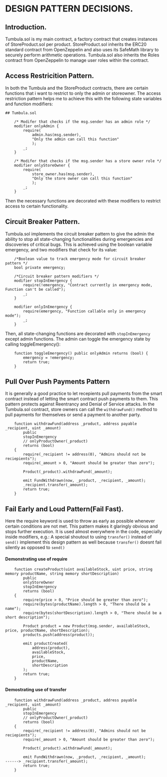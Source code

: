 # DESIGN PATTERN DECISIONS.

## Introduction.

Tumbula.sol is my main contract, a factory contract that creates instances of StoreProduct.sol per product. StoreProduct.sol inherits the ERC20 standard contract from OpenZeppelin and also uses its SafeMath library to securely perform arithmetic operations. Tumbula.sol also inherits the Roles contract from OpenZeppelin to manage user roles within the contract.

## Access Restricition Pattern.

In both the Tumbula and the StoreProduct contracts, there are certain functions that i want to restrict to only the admin or storeowner. The access restriction pattern helps me to achieve this with the following state variables and function modifiers:

```
## Tumbula.sol

    /* Modifer that checks if the msg.sender has an admin role */
    modifier onlyAdmin {
        require(
            admin.has(msg.sender),
            "Only the admin can call this function"
            );
        _;
    }   

    /* Modifer that checks if the msg.sender has a store owner role */
    modifier onlyStoreOwner {
        require(
            store_owner.has(msg.sender),
            "Only the store owner can call this function"
            );
        _;
    }
```

Then the necessary functions are decorated with these modifiers to restrict access to certain functionality.

## Circuit Breaker Pattern.

Tumbula.sol implements the circuit breaker pattern to give the admin the ability to stop all state-changing functionalities during emergencies and discoveries of critical bugs. This is achieved using the boolean variable emergency, and two modifiers that check for its value:

```
    /*Boolean value to track emergency mode for circuit breaker pattern */
    bool private emergency;

    /*Circuit breaker pattern modifiers */
    modifier stopInEmergency { 
        require(!emergency, "Contract currently in emergency mode, Function can't be called"); 
        _; 
    }
    
    modifier onlyInEmergency { 
        require(emergency, "Function callable only in emergency mode"); 
        _;
    }
```

Then, all state-changing functions are decorated with ```stopInEmergency``` except admin functions. The admin can toggle the emergency state by calling toggleEmergency():

```
    function toggleEmergency() public onlyAdmin returns (bool) {
        emergency = !emergency;
        return true;
    }
```

## Pull Over Push Payments Pattern

It is generally a good practice to let recepients pull payments from the smart contract instead of letting the smart contract push payments to them. This pattern protects against Reentrancy and Denial of Service attacks. In the Tumbula.sol contract, store owners can call the ```withdrawFund()``` method to pull payments for themselves or send a payment to another party.

```
    function withdrawFund(address _product, address payable _recipient, uint _amount) 
        public 
        stopInEmergency
        // onlyProductOwner(_product)
        returns (bool)
    {
        require(_recipient != address(0), "Admins should not be reciepients");
        require(_amount > 0, "Amount should be greater than zero");
        
        Product(_product).withdrawFund(_amount);
        
        emit FundWithdrawn(now, _product, _recipient, _amount);
        _recipient.transfer(_amount);
        return true;
    }
```

## Fail Early and Loud Pattern(Fail Fast).

Here the require keyword is used to throw as early as possible whenever certain conditions are not met. This pattern makes it glaringly obvious and stops further execution. It is used almost everywhere in the code, especially inside modifiers, e.g.: A special shoutout to using ```transfer()``` instead of ```send()``` implement this design pattern as well because ```transfer()``` doesnt fail silently as opposed to ```send()```

#### Demonstrating use of require
```
    function createProduct(uint availableStock, uint price, string memory productName, string memory shortDescription) 
        public 
        onlyStoreOwner
        stopInEmergency
        returns (bool)
    {
        require(price > 0, "Price should be greater than zero");
        require(bytes(productName).length > 0, "There should be a name");
        require(bytes(shortDescription).length > 0, "There should be a short description");

        Product product = new Product(msg.sender, availableStock, price, productName, shortDescription);
        products.push(address(product));
        
        emit productCreated(
            address(product),
            availableStock,
            price,
            productName,
            shortDescription   
        );
        return true;
    }

```

#### Demostrating use of transfer
```
    function withdrawFund(address _product, address payable _recipient, uint _amount) 
        public 
        stopInEmergency
        // onlyProductOwner(_product)
        returns (bool)
    {
        require(_recipient != address(0), "Admins should not be reciepients");
        require(_amount > 0, "Amount should be greater than zero");
        
        Product(_product).withdrawFund(_amount);
        
        emit FundWithdrawn(now, _product, _recipient, _amount);
------> _recipient.transfer(_amount);
        return true;
    }
```

